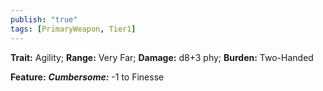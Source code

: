 ```yaml
---
publish: "true"
tags: [PrimaryWeapon, Tier1]
---
```

**Trait:** Agility; **Range:** Very Far; **Damage:** d8+3 phy; **Burden:** Two-Handed

**Feature:** ***Cumbersome:*** -1 to Finesse
